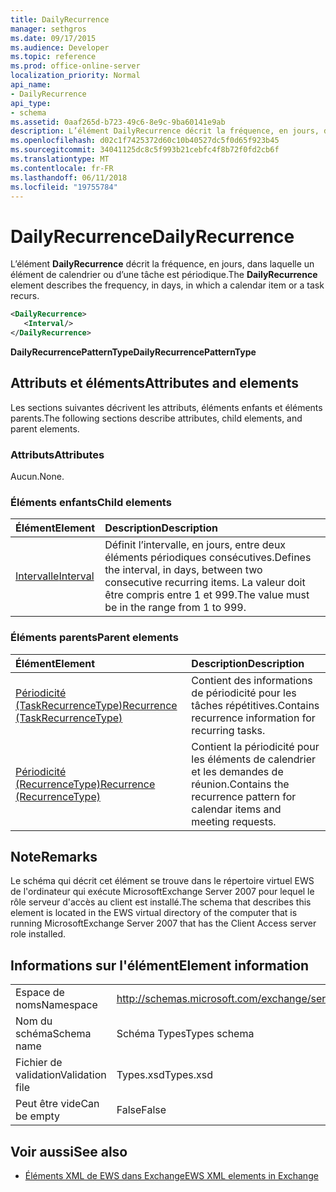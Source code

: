 ```yaml
---
title: DailyRecurrence
manager: sethgros
ms.date: 09/17/2015
ms.audience: Developer
ms.topic: reference
ms.prod: office-online-server
localization_priority: Normal
api_name:
- DailyRecurrence
api_type:
- schema
ms.assetid: 0aaf265d-b723-49c6-8e9c-9ba60141e9ab
description: L’élément DailyRecurrence décrit la fréquence, en jours, dans laquelle un élément de calendrier ou d’une tâche est périodique.
ms.openlocfilehash: d02c1f7425372d60c10b40527dc5f0d65f923b45
ms.sourcegitcommit: 34041125dc8c5f993b21cebfc4f8b72f0fd2cb6f
ms.translationtype: MT
ms.contentlocale: fr-FR
ms.lasthandoff: 06/11/2018
ms.locfileid: "19755784"
---
```

# <a name="dailyrecurrence"></a><span data-ttu-id="cbb88-103">DailyRecurrence</span><span class="sxs-lookup"><span data-stu-id="cbb88-103">DailyRecurrence</span></span>

<span data-ttu-id="cbb88-104">L’élément **DailyRecurrence** décrit la fréquence, en jours, dans laquelle un élément de calendrier ou d’une tâche est périodique.</span><span class="sxs-lookup"><span data-stu-id="cbb88-104">The **DailyRecurrence** element describes the frequency, in days, in which a calendar item or a task recurs.</span></span> 
  
```xml
<DailyRecurrence>
   <Interval/>
</DailyRecurrence>
```

<span data-ttu-id="cbb88-105">**DailyRecurrencePatternType**</span><span class="sxs-lookup"><span data-stu-id="cbb88-105">**DailyRecurrencePatternType**</span></span>

## <a name="attributes-and-elements"></a><span data-ttu-id="cbb88-106">Attributs et éléments</span><span class="sxs-lookup"><span data-stu-id="cbb88-106">Attributes and elements</span></span>

<span data-ttu-id="cbb88-107">Les sections suivantes décrivent les attributs, éléments enfants et éléments parents.</span><span class="sxs-lookup"><span data-stu-id="cbb88-107">The following sections describe attributes, child elements, and parent elements.</span></span>
  
### <a name="attributes"></a><span data-ttu-id="cbb88-108">Attributs</span><span class="sxs-lookup"><span data-stu-id="cbb88-108">Attributes</span></span>

<span data-ttu-id="cbb88-109">Aucun.</span><span class="sxs-lookup"><span data-stu-id="cbb88-109">None.</span></span>
  
### <a name="child-elements"></a><span data-ttu-id="cbb88-110">Éléments enfants</span><span class="sxs-lookup"><span data-stu-id="cbb88-110">Child elements</span></span>

|<span data-ttu-id="cbb88-111">**Élément**</span><span class="sxs-lookup"><span data-stu-id="cbb88-111">**Element**</span></span>|<span data-ttu-id="cbb88-112">**Description**</span><span class="sxs-lookup"><span data-stu-id="cbb88-112">**Description**</span></span>|
|:-----|:-----|
|[<span data-ttu-id="cbb88-113">Intervalle</span><span class="sxs-lookup"><span data-stu-id="cbb88-113">Interval</span></span>](interval.md) <br/> |<span data-ttu-id="cbb88-114">Définit l’intervalle, en jours, entre deux éléments périodiques consécutives.</span><span class="sxs-lookup"><span data-stu-id="cbb88-114">Defines the interval, in days, between two consecutive recurring items.</span></span> <span data-ttu-id="cbb88-115">La valeur doit être compris entre 1 et 999.</span><span class="sxs-lookup"><span data-stu-id="cbb88-115">The value must be in the range from 1 to 999.</span></span>  <br/> |
   
### <a name="parent-elements"></a><span data-ttu-id="cbb88-116">Éléments parents</span><span class="sxs-lookup"><span data-stu-id="cbb88-116">Parent elements</span></span>

|<span data-ttu-id="cbb88-117">**Élément**</span><span class="sxs-lookup"><span data-stu-id="cbb88-117">**Element**</span></span>|<span data-ttu-id="cbb88-118">**Description**</span><span class="sxs-lookup"><span data-stu-id="cbb88-118">**Description**</span></span>|
|:-----|:-----|
|[<span data-ttu-id="cbb88-119">Périodicité (TaskRecurrenceType)</span><span class="sxs-lookup"><span data-stu-id="cbb88-119">Recurrence (TaskRecurrenceType)</span></span>](recurrence-taskrecurrencetype.md) <br/> |<span data-ttu-id="cbb88-120">Contient des informations de périodicité pour les tâches répétitives.</span><span class="sxs-lookup"><span data-stu-id="cbb88-120">Contains recurrence information for recurring tasks.</span></span>  <br/> |
|[<span data-ttu-id="cbb88-121">Périodicité (RecurrenceType)</span><span class="sxs-lookup"><span data-stu-id="cbb88-121">Recurrence (RecurrenceType)</span></span>](recurrence-recurrencetype.md) <br/> |<span data-ttu-id="cbb88-122">Contient la périodicité pour les éléments de calendrier et les demandes de réunion.</span><span class="sxs-lookup"><span data-stu-id="cbb88-122">Contains the recurrence pattern for calendar items and meeting requests.</span></span>  <br/> |
   
## <a name="remarks"></a><span data-ttu-id="cbb88-123">Note</span><span class="sxs-lookup"><span data-stu-id="cbb88-123">Remarks</span></span>

<span data-ttu-id="cbb88-124">Le schéma qui décrit cet élément se trouve dans le répertoire virtuel EWS de l'ordinateur qui exécute MicrosoftExchange Server 2007 pour lequel le rôle serveur d'accès au client est installé.</span><span class="sxs-lookup"><span data-stu-id="cbb88-124">The schema that describes this element is located in the EWS virtual directory of the computer that is running MicrosoftExchange Server 2007 that has the Client Access server role installed.</span></span>
  
## <a name="element-information"></a><span data-ttu-id="cbb88-125">Informations sur l'élément</span><span class="sxs-lookup"><span data-stu-id="cbb88-125">Element information</span></span>

|||
|:-----|:-----|
|<span data-ttu-id="cbb88-126">Espace de noms</span><span class="sxs-lookup"><span data-stu-id="cbb88-126">Namespace</span></span>  <br/> |http://schemas.microsoft.com/exchange/services/2006/types  <br/> |
|<span data-ttu-id="cbb88-127">Nom du schéma</span><span class="sxs-lookup"><span data-stu-id="cbb88-127">Schema name</span></span>  <br/> |<span data-ttu-id="cbb88-128">Schéma Types</span><span class="sxs-lookup"><span data-stu-id="cbb88-128">Types schema</span></span>  <br/> |
|<span data-ttu-id="cbb88-129">Fichier de validation</span><span class="sxs-lookup"><span data-stu-id="cbb88-129">Validation file</span></span>  <br/> |<span data-ttu-id="cbb88-130">Types.xsd</span><span class="sxs-lookup"><span data-stu-id="cbb88-130">Types.xsd</span></span>  <br/> |
|<span data-ttu-id="cbb88-131">Peut être vide</span><span class="sxs-lookup"><span data-stu-id="cbb88-131">Can be empty</span></span>  <br/> |<span data-ttu-id="cbb88-132">False</span><span class="sxs-lookup"><span data-stu-id="cbb88-132">False</span></span>  <br/> |
   
## <a name="see-also"></a><span data-ttu-id="cbb88-133">Voir aussi</span><span class="sxs-lookup"><span data-stu-id="cbb88-133">See also</span></span>

- [<span data-ttu-id="cbb88-134">Éléments XML de EWS dans Exchange</span><span class="sxs-lookup"><span data-stu-id="cbb88-134">EWS XML elements in Exchange</span></span>](ews-xml-elements-in-exchange.md)

